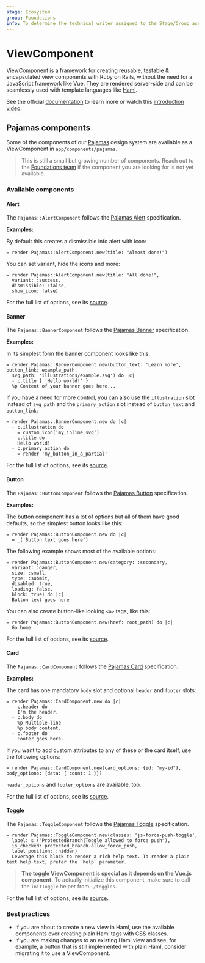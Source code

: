 ```yaml
---
stage: Ecosystem
group: Foundations
info: To determine the technical writer assigned to the Stage/Group associated with this page, see https://about.gitlab.com/handbook/engineering/ux/technical-writing/#assignments
---
```


# ViewComponent

ViewComponent is a framework for creating reusable, testable & encapsulated view components with Ruby on Rails, without the need for a JavaScript framework like Vue.
They are rendered server-side and can be seamlessly used with template languages like [Haml](haml.md).

See the official [documentation](https://viewcomponent.org/) to learn more or watch this [introduction video](https://youtu.be/akRhUbvtnmo).

## Pajamas components

Some of the components of our [Pajamas](https://design.gitlab.com) design system are available as a ViewComponent in `app/components/pajamas`.

> This is still a small but growing number of components. Reach out to the [Foundations team](https://about.gitlab.com/handbook/engineering/development/dev/ecosystem/foundations/) if the component you are looking for is not yet available.

### Available components

#### Alert

The `Pajamas::AlertComponent` follows the [Pajamas Alert](https://design.gitlab.com/components/alert) specification.

**Examples:**

By default this creates a dismissible info alert with icon:

```haml
= render Pajamas::AlertComponent.new(title: "Almost done!")
```

You can set variant, hide the icons and more:

```haml
= render Pajamas::AlertComponent.new(title: "All done!",
  variant: :success,
  dismissible: :false,
  show_icon: false)
```

For the full list of options, see its [source](https://gitlab.com/gitlab-org/gitlab/-/blob/master/app/components/pajamas/alert_component.rb).

#### Banner

The `Pajamas::BannerComponent` follows the [Pajamas Banner](https://design.gitlab.com/components/banner) specification.

**Examples:**

In its simplest form the banner component looks like this:

```haml
= render Pajamas::BannerComponent.new(button_text: 'Learn more', button_link: example_path,
  svg_path: 'illustrations/example.svg') do |c|
  - c.title { 'Hello world!' }
  %p Content of your banner goes here...
```

If you have a need for more control, you can also use the `illustration` slot instead of `svg_path` and the `primary_action` slot instead of `button_text` and `button_link`:

```haml
= render Pajamas::BannerComponent.new do |c|
  - c.illustration do
    = custom_icon('my_inline_svg')
  - c.title do
    Hello world!
  - c.primary_action do
    = render 'my_button_in_a_partial'
```

For the full list of options, see its [source](https://gitlab.com/gitlab-org/gitlab/-/blob/master/app/components/pajamas/banner_component.rb).

#### Button

The `Pajamas::ButtonComponent` follows the [Pajamas Button](https://design.gitlab.com/components/button) specification.

**Examples:**

The button component has a lot of options but all of them have good defaults, so the simplest button looks like this:

```haml
= render Pajamas::ButtonComponent.new do |c|
  = _('Button text goes here')
```

The following example shows most of the available options:

```haml
= render Pajamas::ButtonComponent.new(category: :secondary,
  variant: :danger,
  size: :small,
  type: :submit,
  disabled: true,
  loading: false,
  block: true) do |c|
  Button text goes here
```

You can also create button-like looking `<a>` tags, like this:

```haml
= render Pajamas::ButtonComponent.new(href: root_path) do |c|
  Go home
```

For the full list of options, see its [source](https://gitlab.com/gitlab-org/gitlab/-/blob/master/app/components/pajamas/button_component.rb).

#### Card

The `Pajamas::CardComponent` follows the [Pajamas Card](https://design.gitlab.com/components/card) specification.

**Examples:**

The card has one mandatory `body` slot and optional `header` and `footer` slots:

```haml
= render Pajamas::CardComponent.new do |c|
  - c.header do
    I'm the header.
  - c.body do
    %p Multiple line
    %p body content.
  - c.footer do
    Footer goes here.
```

If you want to add custom attributes to any of these or the card itself, use the following options:

```haml
= render Pajamas::CardComponent.new(card_options: {id: "my-id"}, body_options: {data: { count: 1 }})
```

`header_options` and `footer_options` are available, too.

For the full list of options, see its [source](https://gitlab.com/gitlab-org/gitlab/-/blob/master/app/components/pajamas/card_component.rb).

#### Toggle

The `Pajamas::ToggleComponent` follows the [Pajamas Toggle](https://design.gitlab.com/components/toggle) specification.

```haml
= render Pajamas::ToggleComponent.new(classes: 'js-force-push-toggle',
  label: s_("ProtectedBranch|Toggle allowed to force push"),
  is_checked: protected_branch.allow_force_push,
  label_position: :hidden)
  Leverage this block to render a rich help text. To render a plain text help text, prefer the `help` parameter.
```

> **The toggle ViewComponent is special as it depends on the Vue.js component.** To actually initialize this component, make sure to call the `initToggle` helper from `~/toggles`.

For the full list of options, see its [source](https://gitlab.com/gitlab-org/gitlab/-/blob/master/app/components/pajamas/toggle_component.rb).

### Best practices

- If you are about to create a new view in Haml, use the available components over creating plain Haml tags with CSS classes.
- If you are making changes to an existing Haml view and see, for example, a button that is still implemented with plain Haml, consider migrating it to use a ViewComponent.
